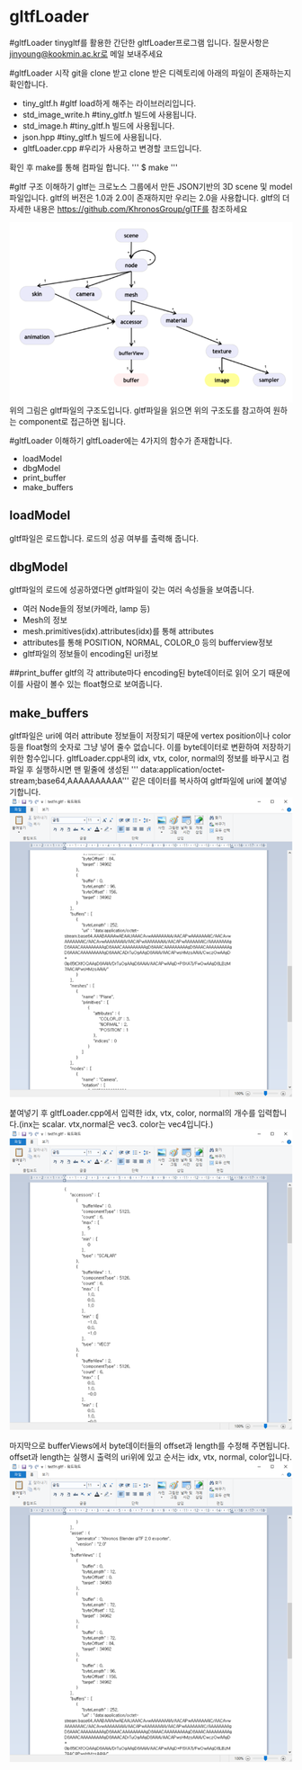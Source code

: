 # gltfLoader

#gltfLoader
tinygltf를 활용한 간단한 gltfLoader프로그램 입니다.
질문사항은 jinyoung@kookmin.ac.kr로 메일 보내주세요

#gltfLoader 시작
git을 clone 받고 clone 받은 디렉토리에 아래의 파일이 존재하는지 확인합니다.
- tiny_gltf.h           #gltf load하게 해주는 라이브러리입니다.
- std_image_write.h     #tiny_gltf.h 빌드에 사용됩니다.
- std_image.h           #tiny_gltf.h 빌드에 사용됩니다.
- json.hpp              #tiny_gltf.h 빌드에 사용됩니다.
- gltfLoader.cpp        #우리가 사용하고 변경할 코드입니다.

확인 후 make를 통해 컴파일 합니다.
''' $ make '''

#gltf 구조 이해하기
gltf는 크로노스 그룹에서 만든 JSON기반의 3D scene 및 model 파일입니다.
gltf의 버전은 1.0과 2.0이 존재하지만 우리는 2.0을 사용합니다.
gltf의 더 자세한 내용은 https://github.com/KhronosGroup/glTF를 참조하세요

![image1](./image/image.png)
위의  그림은 gltf파일의 구조도입니다.
gltf파일을 읽으면 위의 구조도를 참고하여 원하는 component로 접근하면 됩니다.

#gltfLoader 이해하기
gltfLoader에는 4가지의 함수가 존재합니다.
- loadModel
- dbgModel
- print_buffer
- make_buffers

## loadModel
gltf파일은 로드합니다. 로드의 성공 여부를 출력해 줍니다.

## dbgModel
gltf파일의 로드에 성공하였다면 gltf파일이 갖는 여러 속성들을 보여줍니다.
- 여러 Node들의 정보(카메라, lamp 등)
- Mesh의 정보
- mesh.primitives(idx).attributes(idx)를 통해 attributes
- attributes를 통해 POSITION, NORMAL, COLOR_0 등의 bufferview정보
- gltf파일의 정보들이 encoding된 uri정보

##print_buffer
gltf의 각 attribute마다 encoding된 byte데이터로 읽어 오기 때문에 이를 사람이 볼수 있는 float형으로 보여줍니다.

## make_buffers
gltf파일은 uri에 여러 attribute 정보들이 저장되기 때문에 vertex position이나 color등을 float형의 숫자로 그냥 넣어 줄수 없습니다.
이를 byte데이터로 변환하여 저장하기 위한 함수입니다.
gltfLoader.cpp내의 idx, vtx, color, normal의 정보를 바꾸시고 컴파일 후 실행하시면 맨 밑줄에 생성된 
''' data:application/octet-stream;base64,AAAAAAAAAA'''
같은 데이터를 복사하여 gltf파일에 uri에 붙여넣기합니다.
![image2](./image/image2.png)

붙여넣기 후 gltfLoader.cpp에서 입력한 idx, vtx, color, normal의 개수를 입력합니다.(inx는 scalar. vtx,normal은 vec3. color는 vec4입니다.)
![image3](./image/image3.png)

마지막으로 bufferViews에서 byte데이터들의 offset과 length를 수정해 주면됩니다.
offset과 length는 실행시 출력의 uri위에 있고 순서는 idx, vtx, normal, color입니다.
![image4](./image/image4.png)